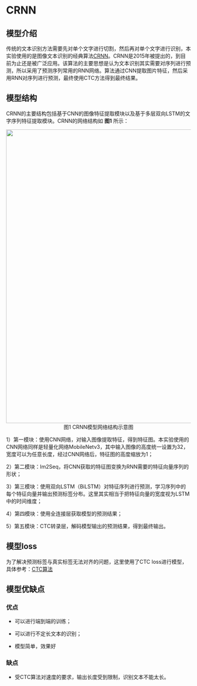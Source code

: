 # CRNN

## 模型介绍

传统的文本识别方法需要先对单个文字进行切割，然后再对单个文字进行识别，本实验使用的是图像文本识别的经典算法[CRNN](https://arxiv.org/pdf/1507.05717v1.pdf)。CRNN是2015年被提出的，到目前为止还是被广泛应用。该算法的主要思想是认为文本识别其实需要对序列进行预测，所以采用了预测序列常用的RNN网络。算法通过CNN提取图片特征，然后采用RNN对序列进行预测，最终使用CTC方法得到最终结果。

## 模型结构

CRNN的主要结构包括基于CNN的图像特征提取模块以及基于多层双向LSTM的文字序列特征提取模块。CRNN的网络结构如 **图1** 所示：
<center><img src="https://ai-studio-static-online.cdn.bcebos.com/126064845eb3454d9b11774bf2ea6c365465006f2ae94fcb8cf0ecaa7540d18e" width = "800"></center>
<center>图1 CRNN模型网络结构示意图</center>

1）第一模块：使用CNN网络，对输入图像提取特征，得到特征图。本实验使用的CNN网络同样是轻量化网络MobileNetv3，其中输入图像的高度统一设置为32，宽度可以为任意长度，经过CNN网络后，特征图的高度缩放为1；

2）第二模块：Im2Seq，将CNN获取的特征图变换为RNN需要的特征向量序列的形状；

3）第三模块：使用双向LSTM（BiLSTM）对特征序列进行预测，学习序列中的每个特征向量并输出预测标签分布。这里其实相当于把特征向量的宽度视为LSTM中的时间维度；

4）第四模块：使用全连接层获取模型的预测结果；

5）第五模块：CTC转录层，解码模型输出的预测结果，得到最终输出。

## 模型loss

为了解决预测标签与真实标签无法对齐的问题，这里使用了CTC loss进行模型，具体参考：[CTC算法](https://paddlepedia.readthedocs.io/en/latest/tutorials/deep_learning/loss_functions/CTC.html)

## 模型优缺点

### 优点

* 可以进行端到端的训练；

* 可以进行不定长文本的识别；

* 模型简单，效果好

### 缺点

* 受CTC算法对速度的要求，输出长度受到限制，识别文本不能太长。